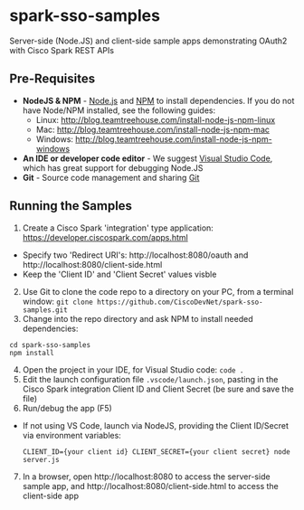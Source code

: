 # spark-sso-samples
Server-side (Node.JS) and client-side sample apps demonstrating OAuth2 with Cisco Spark REST APIs

## Pre-Requisites

* **NodeJS & NPM** - [Node.js](https://nodejs.org) and [NPM](https://www.npmjs.com/) to install dependencies.  If you do not have Node/NPM installed, see the following guides:
  * Linux: http://blog.teamtreehouse.com/install-node-js-npm-linux
  * Mac: http://blog.teamtreehouse.com/install-node-js-npm-mac
  * Windows: http://blog.teamtreehouse.com/install-node-js-npm-windows  
* **An IDE or developer code editor** - We suggest [Visual Studio Code](https://code.visualstudio.com/), which has great support for debugging Node.JS
* **Git** - Source code management and sharing [Git](https://git-scm.com/book/en/v2/Getting-Started-Installing-Git)

## Running the Samples

1. Create a Cisco Spark 'integration' type application: https://developer.ciscospark.com/apps.html
  * Specify two 'Redirect URI's: http://localhost:8080/oauth and http://localhost:8080/client-side.html
  * Keep the 'Client ID' and 'Client Secret' values visble
2. Use Git to clone the code repo to a directory on your PC, from a terminal window: `git clone https://github.com/CiscoDevNet/spark-sso-samples.git`
3. Change into the repo directory and ask NPM to install needed dependencies:
  ```
  cd spark-sso-samples
  npm install
  ```
4. Open the project in your IDE, for Visual Studio code: `code .`
5. Edit the launch configuration file `.vscode/launch.json`, pasting in the Cisco Spark integration Client ID and Client Secret (be sure and save the file)
6. Run/debug the app (F5) 
  * If not using VS Code, launch via NodeJS, providing the Client ID/Secret via environment variables: 
    ```
    CLIENT_ID={your client id} CLIENT_SECRET={your client secret} node server.js
    ```
7. In a browser, open http://localhost:8080 to access the server-side sample app, and http://localhost:8080/client-side.html to access the client-side app
